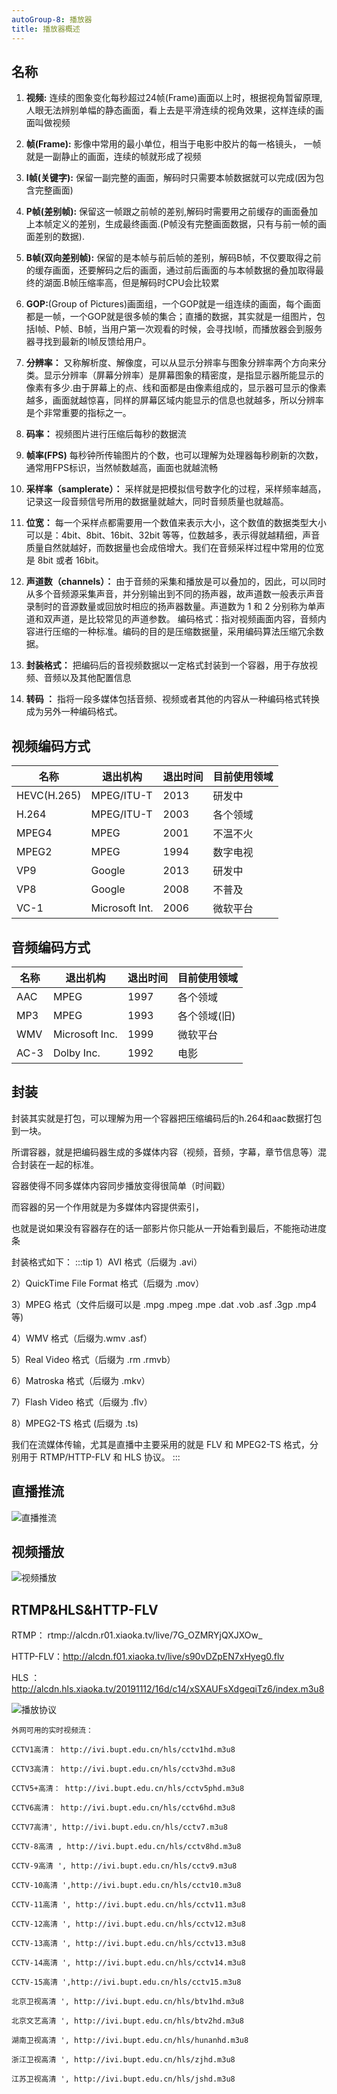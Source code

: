 ```yaml
---
autoGroup-8: 播放器
title: 播放器概述
---
```


## 名称

1. **视频:** 连续的图象变化每秒超过24帧(Frame)画面以上时，根据视角暂留原理,人眼无法辨别单幅的静态画面，看上去是平滑连续的视角效果，这样连续的画面叫做视频
2. **帧(Frame):** 影像中常用的最小单位，相当于电影中胶片的每一格镜头， 一帧就是一副静止的画面，连续的帧就形成了视频

3. **I帧(关键字):** 保留一副完整的画面，解码时只需要本帧数据就可以完成(因为包含完整画面)

4. **P帧(差别帧):** 保留这一帧跟之前帧的差别,解码时需要用之前缓存的画面叠加上本帧定义的差别，生成最终画面.(P帧没有完整画面数据，只有与前一帧的画面差别的数据).

5. **B帧(双向差别帧):** 保留的是本帧与前后帧的差别，解码B帧，不仅要取得之前的缓存画面，还要解码之后的画面，通过前后画面的与本帧数据的叠加取得最终的湖面.B帧压缩率高，但是解码时CPU会比较累

6. **GOP:**(Group of Pictures)画面组，一个GOP就是一组连续的画面，每个画面都是一帧，一个GOP就是很多帧的集合；直播的数据，其实就是一组图片，包括I帧、P帧、B帧，当用户第一次观看的时候，会寻找I帧，而播放器会到服务器寻找到最新的I帧反馈给用户。

7. **分辨率：** 又称解析度、解像度，可以从显示分辨率与图象分辨率两个方向来分类。显示分辨率（屏幕分辨率）是屏幕图象的精密度，是指显示器所能显示的像素有多少.由于屏幕上的点、线和面都是由像素组成的，显示器可显示的像素越多，画面就越惊喜，同样的屏幕区域内能显示的信息也就越多，所以分辨率是个非常重要的指标之一。

8. **码率：** 视频图片进行压缩后每秒的数据流

9. **帧率(FPS)** 每秒钟所传输图片的个数，也可以理解为处理器每秒刷新的次数，通常用FPS标识，当然帧数越高，画面也就越流畅


10. **采样率（samplerate）：** 采样就是把模拟信号数字化的过程，采样频率越高，记录这一段音频信号所用的数据量就越大，同时音频质量也就越高。

11. **位宽：** 每一个采样点都需要用一个数值来表示大小，这个数值的数据类型大小可以是：4bit、8bit、16bit、32bit 等等，位数越多，表示得就越精细，声音质量自然就越好，而数据量也会成倍增大。我们在音频采样过程中常用的位宽是 8bit 或者 16bit。

12. **声道数（channels）：** 由于音频的采集和播放是可以叠加的，因此，可以同时从多个音频源采集声音，并分别输出到不同的扬声器，故声道数一般表示声音录制时的音源数量或回放时相应的扬声器数量。声道数为 1 和 2 分别称为单声道和双声道，是比较常见的声道参数。
编码格式：指对视频画面内容，音频内容进行压缩的一种标准。编码的目的是压缩数据量，采用编码算法压缩冗余数据。

13. **封装格式：** 把编码后的音视频数据以一定格式封装到一个容器，用于存放视频、音频以及其他配置信息

14. **转码 ：** 指将一段多媒体包括音频、视频或者其他的内容从一种编码格式转换成为另外一种编码格式。

## 视频编码方式

名称 | 退出机构 | 退出时间 | 目前使用领域
--- | --- | --- | ---
HEVC(H.265) | MPEG/ITU-T | 2013 | 研发中
H.264 | MPEG/ITU-T | 2003 | 各个领域
MPEG4 | MPEG | 2001 | 不温不火
MPEG2 | MPEG | 1994 | 数字电视
VP9 | Google | 2013 | 研发中
VP8 | Google | 2008 | 不普及
VC-1 | Microsoft Int. | 2006 | 微软平台

## 音频编码方式

名称 | 退出机构 | 退出时间 | 目前使用领域
--- | --- | --- | ---
AAC | MPEG | 1997 | 各个领域
MP3 | MPEG | 1993 | 各个领域(旧)
WMV | Microsoft Inc. | 1999 | 微软平台
AC-3 | Dolby Inc. | 1992 | 电影

## 封装

封装其实就是打包，可以理解为用一个容器把压缩编码后的h.264和aac数据打包到一块。

所谓容器，就是把编码器生成的多媒体内容（视频，音频，字幕，章节信息等）混合封装在一起的标准。

容器使得不同多媒体内容同步播放变得很简单（时间戳）

而容器的另一个作用就是为多媒体内容提供索引，

也就是说如果没有容器存在的话一部影片你只能从一开始看到最后，不能拖动进度条

封装格式如下：
:::tip
1）AVI 格式（后缀为 .avi）

2）QuickTime File Format 格式（后缀为 .mov）

3）MPEG 格式（文件后缀可以是 .mpg .mpeg .mpe .dat .vob .asf .3gp .mp4等)

4）WMV 格式（后缀为.wmv .asf）

5）Real Video 格式（后缀为 .rm .rmvb）

6）Matroska 格式（后缀为 .mkv）

7）Flash Video 格式（后缀为 .flv）

8）MPEG2-TS 格式 (后缀为 .ts)

我们在流媒体传输，尤其是直播中主要采用的就是 FLV 和 MPEG2-TS 格式，分别用于 RTMP/HTTP-FLV 和 HLS 协议。
:::

## 直播推流

![直播推流](./images/1623310589804.jpg)

## 视频播放

![视频播放](./images/1623310648659.jpg)

## RTMP&HLS&HTTP-FLV

RTMP：       rtmp://alcdn.r01.xiaoka.tv/live/7G_OZMRYjQXJXOw_

HTTP-FLV：http://alcdn.f01.xiaoka.tv/live/s90vDZpEN7xHyeg0.flv

HLS ：         http://alcdn.hls.xiaoka.tv/20191112/16d/c14/xSXAUFsXdgeqiTz6/index.m3u8


![播放协议](./images/1623310738905.jpg)


```
外网可用的实时视频流：

CCTV1高清： http://ivi.bupt.edu.cn/hls/cctv1hd.m3u8

CCTV3高清： http://ivi.bupt.edu.cn/hls/cctv3hd.m3u8

CCTV5+高清： http://ivi.bupt.edu.cn/hls/cctv5phd.m3u8

CCTV6高清： http://ivi.bupt.edu.cn/hls/cctv6hd.m3u8

CCTV7高清', http://ivi.bupt.edu.cn/hls/cctv7.m3u8

CCTV-8高清 , http://ivi.bupt.edu.cn/hls/cctv8hd.m3u8

CCTV-9高清 ', http://ivi.bupt.edu.cn/hls/cctv9.m3u8

CCTV-10高清 ',http://ivi.bupt.edu.cn/hls/cctv10.m3u8

CCTV-11高清 ', http://ivi.bupt.edu.cn/hls/cctv11.m3u8

CCTV-12高清 ', http://ivi.bupt.edu.cn/hls/cctv12.m3u8

CCTV-13高清 ', http://ivi.bupt.edu.cn/hls/cctv13.m3u8

CCTV-14高清 ', http://ivi.bupt.edu.cn/hls/cctv14.m3u8

CCTV-15高清 ',http://ivi.bupt.edu.cn/hls/cctv15.m3u8

北京卫视高清 ', http://ivi.bupt.edu.cn/hls/btv1hd.m3u8

北京文艺高清 ', http://ivi.bupt.edu.cn/hls/btv2hd.m3u8

湖南卫视高清 ', http://ivi.bupt.edu.cn/hls/hunanhd.m3u8

浙江卫视高清 ', http://ivi.bupt.edu.cn/hls/zjhd.m3u8

江苏卫视高清 ', http://ivi.bupt.edu.cn/hls/jshd.m3u8
```